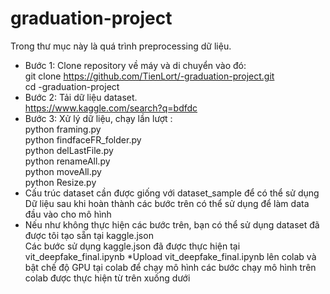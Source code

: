 # graduation-project

Trong thư mục này là quá trình preprocessing dữ liệu.

- Bước 1: Clone repository về máy và di chuyển vào đó:  
  git clone https://github.com/TienLort/-graduation-project.git  
  cd -graduation-project
- Bước 2: Tải dữ liệu dataset.  
  https://www.kaggle.com/search?q=bdfdc
- Bước 3: Xử lý dữ liệu, chạy lần lượt :  
  python framing.py  
  python findfaceFR_folder.py  
  python delLastFile.py  
  python renameAll.py  
  python moveAll.py  
  python Resize.py
- Cấu trúc dataset cần được giống với dataset_sample để có thể sử dụng  
  Dữ liệu sau khi hoàn thành các bước trên có thể sử dụng để làm data đầu vào cho mô hình
- Nếu như không thực hiện các bước trên, bạn có thể sử dụng dataset đã được tôi tạo sẵn tại kaggle.json  
  Các bước sử dụng kaggle.json đã được thực hiện tại vit_deepfake_final.ipynb
  \*Upload vit_deepfake_final.ipynb lên colab và bật chế độ GPU tại colab để chạy mô hình
  các bước chạy mô hình trên colab được thực hiện từ trên xuống dưới
